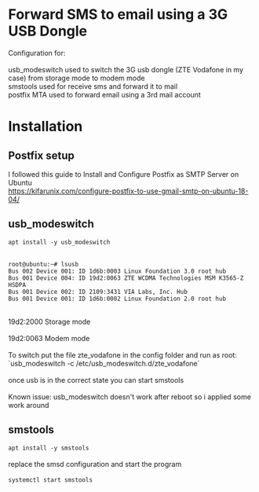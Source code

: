 # Forward SMS to email using a 3G USB Dongle

Configuration for:<br />
<br />
usb_modeswitch  used to switch the 3G usb dongle (ZTE Vodafone in my case) from storage mode to modem mode<br />
smstools        used for receive sms and forward it to mail<br />
postfix         MTA used to forward email using a 3rd mail account<br />


# Installation

## Postfix setup

I followed this guide to Install and Configure Postfix as SMTP Server on Ubuntu <br />
https://kifarunix.com/configure-postfix-to-use-gmail-smtp-on-ubuntu-18-04/ <br />



## usb_modeswitch

`apt install -y usb_modeswitch` <br />
<br />
```
root@ubuntu:~# lsusb
Bus 002 Device 001: ID 1d6b:0003 Linux Foundation 3.0 root hub
Bus 001 Device 004: ID 19d2:0063 ZTE WCDMA Technologies MSM K3565-Z HSDPA
Bus 001 Device 002: ID 2109:3431 VIA Labs, Inc. Hub
Bus 001 Device 001: ID 1d6b:0002 Linux Foundation 2.0 root hub
```
 <br />
19d2:2000 Storage mode <br />
 <br />
19d2:0063 Modem mode <br />
 <br />
To switch put the file zte_vodafone in the config folder and run as root: <br />
`usb_modeswitch -c /etc/usb_modeswitch.d/zte_vodafone` <br />
 <br />
once usb is in the correct state you can start smstools <br />
 <br />
Known issue: usb_modeswitch doesn't work after reboot so i applied some work around <br />

## smstools

`apt install -y smstools` <br />
 <br />
replace the smsd configuration and start the program <br />
 <br />
`systemctl start smstools` <br />